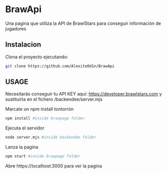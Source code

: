 # BrawApi

Una pagina que utiliza la API de BrawlStars para conseguir información de jugadores
## Instalacion

Clona el proyecto ejecutando: 

```bash
git clone https://github.com/Alexito0d1n/BrawApi
```

## USAGE
Necesitarás conseguir tu API KEY aquí: https://developer.brawlstars.com y sustituirla en el fichero /backendee/server.mjs

Marcate un npm install tontorrón

```bash
npm install #inside brawpage folder
```
Ejecuta el servidor 

```bash
node server.mjs #inside backendee folder
```
Lanza la pagina
```bash
npm start #inside brawpage folder
```

Abre https://localhost:3000 para ver la pagina


